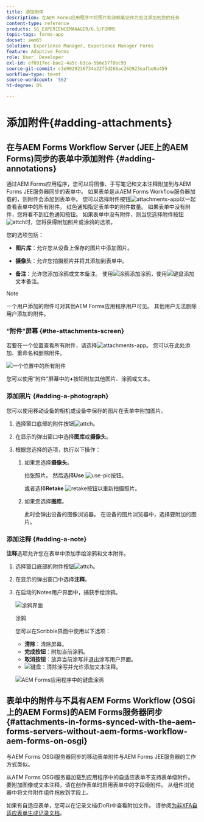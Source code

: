 ```yaml
---
title: 添加附件
description: 在AEM Forms应用程序中将照片和涂鸦笔记作为批注添加到您的任务
content-type: reference
products: SG_EXPERIENCEMANAGER/6.5/FORMS
topic-tags: forms-app
docset: aem65
solution: Experience Manager, Experience Manager Forms
feature: Adaptive Forms
role: User, Developer
exl-id: ef0917ec-bae2-4a5c-b3ca-5b6e57f8bc93
source-git-commit: c3e9029236734e22f5d266ac26b923eafbe0a459
workflow-type: tm+mt
source-wordcount: '562'
ht-degree: 0%

---
```


# 添加附件{#adding-attachments}

## 在与AEM Forms Workflow Server (JEE上的AEM Forms)同步的表单中添加附件 {#adding-annotations}

通过AEM Forms应用程序，您可以将图像、手写笔记和文本注释附加到与AEM Forms JEE服务器同步的表单中。 如果表单是从AEM Forms Workflow服务器加载的，则附件会添加到表单中。 您可以选择附件按钮![attachments-app](assets/attachments-app.png)以一起查看表单中的所有附件。 红色通知指定表单中的附件数量。 如果表单中没有附件，您将看不到红色通知按钮。 如果表单中没有附件，则当您选择附件按钮![attch](assets/attch.png)时，您将获得附加照片或涂鸦的选项。

您的选项包括：

* **图片库**：允许您从设备上保存的图片中添加图片。

* **摄像头**：允许您拍摄照片并将其添加到表单中。

* **备注**：允许您添加涂鸦或文本备注。 使用![涂鸦](assets/scribble.png)添加涂鸦，使用![键盘](assets/keyboard.png)添加文本备注。

>[!NOTE]
>
>一个用户添加的附件可对其他AEM Forms应用程序用户可见。 其他用户无法删除用户添加的附件。
>

### “附件”屏幕 {#the-attachments-screen}

若要在一个位置查看所有附件，请选择![attachments-app](assets/attachments-app.png)。 您可以在此处添加、重命名和删除附件。

![一个位置中的所有附件](assets/attachments-screen.png)

您可以使用“附件”屏幕中的&#x200B;**+**&#x200B;按钮附加其他图片、涂鸦或文本。

### 添加照片 {#adding-a-photograph}

您可以使用移动设备的相机或设备中保存的图片在表单中附加图片。

1. 选择窗口底部的附件按钮![attch](assets/attch.png)。
1. 在显示的弹出窗口中选择&#x200B;**图库**&#x200B;或&#x200B;**摄像头**。
1. 根据您选择的选项，执行以下操作：

   1. 如果您选择&#x200B;**摄像头**。

      拍张照片。 然后选择&#x200B;**Use** ![use-pic](assets/use-pic.png)按钮。

      或者选择&#x200B;**Retake** ![retake](assets/retake.png)按钮以重新拍摄照片。

   1. 如果您选择&#x200B;**图库**。

      此时会弹出设备的图像浏览器。 在设备的图片浏览器中，选择要附加的图片。

### 添加注释 {#adding-a-note}

**注释**&#x200B;选项允许您在表单中添加手绘涂鸦和文本附件。

1. 选择窗口底部的附件按钮![attch](assets/attch.png)。
1. 在显示的弹出窗口中选择&#x200B;**注释**。
1. 在启动的Notes用户界面中，捕获手绘涂鸦。

   ![涂鸦界面](assets/scribble-ui.png)

   涂鸦

   您可以在Scribble界面中使用以下选项：

   * **清除**：清除屏幕。
   * **完成按钮**：附加当前涂鸦。
   * **取消按钮**：放弃当前涂写并退出涂写用户界面。
   * ![键盘](assets/keyboard.png)：清除涂写并允许添加文本注释。

   ![AEM Forms应用程序中的键盘涂鸦](assets/keyboard-inapp.png)

## 表单中的附件与不具有AEM Forms Workflow (OSGi上的AEM Forms)的AEM Forms服务器同步 {#attachments-in-forms-synced-with-the-aem-forms-servers-without-aem-forms-workflow-aem-forms-on-osgi}

与AEM Forms OSGi服务器同步的移动表单附件与AEM Forms JEE服务器的工作方式类似。

从AEM Forms OSGi服务器加载到应用程序中的自适应表单不支持表单级附件。 要附加图像或文本注释，请在创作表单时启用表单中的字段级附件。 从组件浏览器中将文件附件组件拖放到字段上。

如果有自适应表单，您可以在记录文档(DoR)中查看附加文件。 请参阅[为非XFA自适应表单生成记录文档](../../forms/using/generate-document-of-record-for-non-xfa-based-adaptive-forms.md)。
